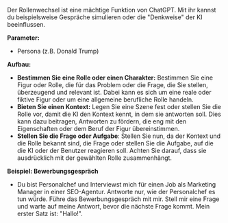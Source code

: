 Der Rollenwechsel ist eine mächtige Funktion von ChatGPT. Mit ihr kannst du beispielsweise Gespräche simulieren oder die "Denkweise" der KI beeinflussen.

**Parameter:**
- Persona (z.B. Donald Trump)

**Aufbau:**
-  **Bestimmen Sie eine Rolle oder einen Charakter:** Bestimmen Sie eine Figur oder Rolle, die für das Problem oder die Frage, die Sie stellen, überzeugend und relevant ist. Dabei kann es sich um eine reale oder fiktive Figur oder um eine allgemeine berufliche Rolle handeln.
- **Bieten Sie einen Kontext:** Legen Sie eine Szene fest oder stellen Sie die Rolle vor, damit die KI den Kontext kennt, in dem sie antworten soll. Dies kann dazu beitragen, Antworten zu fördern, die eng mit den Eigenschaften oder dem Beruf der Figur übereinstimmen.
- **Stellen Sie die Frage oder Aufgabe**: Stellen Sie nun, da der Kontext und die Rolle bekannt sind, die Frage oder stellen Sie die Aufgabe, auf die die KI oder der Benutzer reagieren soll. Achten Sie darauf, dass sie ausdrücklich mit der gewählten Rolle zusammenhängt.

**Beispiel: Bewerbungsgespräch**
- Du bist Personalchef und Interviewst mich für einen Job als Marketing Manager in einer SEO-Agentur. Antworte nur, wie der Personalchef es tun würde. Führe das Bewerbungsgespräch mit mir. Stell mir eine Frage und warte auf meine Antwort, bevor die nächste Frage kommt. Mein erster Satz ist: "Hallo!".